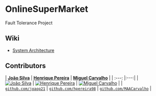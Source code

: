 # OnlineSuperMarket
Fault Tolerance Project

## Wiki
* [System Architecture](https://github.com/joaop21/OnlineSuperMarket/wiki/System-Architecture)

## Contributors
| <a href="https://github.com/joaop21" target="_blank">**João Silva**</a> | <a href="https://github.com/hpereira98" target="_blank">**Henrique Pereira**</a> | <a href="https://github.com/MAACarvalho" target="_blank">**Miguel Carvalho**</a> |
| :---: |:---:|
| [![João Silva](https://avatars1.githubusercontent.com/u/36553777?s=460&u=964c6d5bcb236b44cee79043dfed1b7c160e005d&v=4&s=200)](https://github.com/joaop21) | [![Henrique Pereira](https://avatars2.githubusercontent.com/u/22550332?s=460&u=c022cc7ea3eca1cfe100c7ff022d216210f8c826&v=4&s=200)](https://github.com/hpereira98) | [![Miguel Carvalho](https://avatars0.githubusercontent.com/u/25797331?s=460&v=4&s=200)](https://github.com/MAACarvalho) |
| <a href="https://github.com/joaop21" target="_blank">`github.com/joaop21`</a> | <a href="https://github.com/hpereira98" target="_blank">`github.com/hpereira98`</a> | <a href="https://github.com/MAACarvalho" target="_blank">`github.com/MAACarvalho`</a> |
